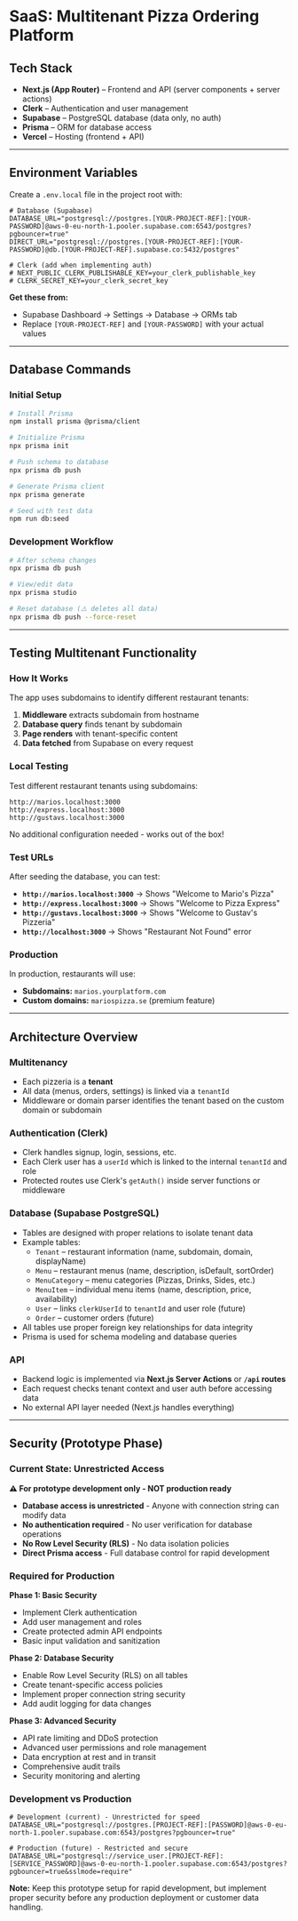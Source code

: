 # SaaS: Multitenant Pizza Ordering Platform

## Tech Stack

- **Next.js (App Router)** – Frontend and API (server components + server actions)
- **Clerk** – Authentication and user management
- **Supabase** – PostgreSQL database (data only, no auth)
- **Prisma** – ORM for database access
- **Vercel** – Hosting (frontend + API)

---

## Environment Variables

Create a `.env.local` file in the project root with:

```env
# Database (Supabase)
DATABASE_URL="postgresql://postgres.[YOUR-PROJECT-REF]:[YOUR-PASSWORD]@aws-0-eu-north-1.pooler.supabase.com:6543/postgres?pgbouncer=true"
DIRECT_URL="postgresql://postgres.[YOUR-PROJECT-REF]:[YOUR-PASSWORD]@db.[YOUR-PROJECT-REF].supabase.co:5432/postgres"

# Clerk (add when implementing auth)
# NEXT_PUBLIC_CLERK_PUBLISHABLE_KEY=your_clerk_publishable_key
# CLERK_SECRET_KEY=your_clerk_secret_key
```

**Get these from:**

- Supabase Dashboard → Settings → Database → ORMs tab
- Replace `[YOUR-PROJECT-REF]` and `[YOUR-PASSWORD]` with your actual values

---

## Database Commands

### Initial Setup

```bash
# Install Prisma
npm install prisma @prisma/client

# Initialize Prisma
npx prisma init

# Push schema to database
npx prisma db push

# Generate Prisma client
npx prisma generate

# Seed with test data
npm run db:seed
```

### Development Workflow

```bash
# After schema changes
npx prisma db push

# View/edit data
npx prisma studio

# Reset database (⚠️ deletes all data)
npx prisma db push --force-reset
```

---

## Testing Multitenant Functionality

### How It Works

The app uses subdomains to identify different restaurant tenants:

1. **Middleware** extracts subdomain from hostname
2. **Database query** finds tenant by subdomain
3. **Page renders** with tenant-specific content
4. **Data fetched** from Supabase on every request

### Local Testing

Test different restaurant tenants using subdomains:

```
http://marios.localhost:3000
http://express.localhost:3000
http://gustavs.localhost:3000
```

No additional configuration needed - works out of the box!

### Test URLs

After seeding the database, you can test:

- **`http://marios.localhost:3000`** → Shows "Welcome to Mario's Pizza"
- **`http://express.localhost:3000`** → Shows "Welcome to Pizza Express"
- **`http://gustavs.localhost:3000`** → Shows "Welcome to Gustav's Pizzeria"
- **`http://localhost:3000`** → Shows "Restaurant Not Found" error

### Production

In production, restaurants will use:

- **Subdomains:** `marios.yourplatform.com`
- **Custom domains:** `mariospizza.se` (premium feature)

---

## Architecture Overview

### Multitenancy

- Each pizzeria is a **tenant**
- All data (menus, orders, settings) is linked via a `tenantId`
- Middleware or domain parser identifies the tenant based on the custom domain or subdomain

### Authentication (Clerk)

- Clerk handles signup, login, sessions, etc.
- Each Clerk user has a `userId` which is linked to the internal `tenantId` and role
- Protected routes use Clerk's `getAuth()` inside server functions or middleware

### Database (Supabase PostgreSQL)

- Tables are designed with proper relations to isolate tenant data
- Example tables:
  - `Tenant` – restaurant information (name, subdomain, domain, displayName)
  - `Menu` – restaurant menus (name, description, isDefault, sortOrder)
  - `MenuCategory` – menu categories (Pizzas, Drinks, Sides, etc.)
  - `MenuItem` – individual menu items (name, description, price, availability)
  - `User` – links `clerkUserId` to `tenantId` and user role (future)
  - `Order` – customer orders (future)
- All tables use proper foreign key relationships for data integrity
- Prisma is used for schema modeling and database queries

### API

- Backend logic is implemented via **Next.js Server Actions** or **`/api` routes**
- Each request checks tenant context and user auth before accessing data
- No external API layer needed (Next.js handles everything)

---

## Security (Prototype Phase)

### Current State: Unrestricted Access

**⚠️ For prototype development only - NOT production ready**

- **Database access is unrestricted** - Anyone with connection string can modify data
- **No authentication required** - No user verification for database operations
- **No Row Level Security (RLS)** - No data isolation policies
- **Direct Prisma access** - Full database control for rapid development

### Required for Production

**Phase 1: Basic Security**

- Implement Clerk authentication
- Add user management and roles
- Create protected admin API endpoints
- Basic input validation and sanitization

**Phase 2: Database Security**

- Enable Row Level Security (RLS) on all tables
- Create tenant-specific access policies
- Implement proper connection string security
- Add audit logging for data changes

**Phase 3: Advanced Security**

- API rate limiting and DDoS protection
- Advanced user permissions and role management
- Data encryption at rest and in transit
- Comprehensive audit trails
- Security monitoring and alerting

### Development vs Production

```env
# Development (current) - Unrestricted for speed
DATABASE_URL="postgresql://postgres.[PROJECT-REF]:[PASSWORD]@aws-0-eu-north-1.pooler.supabase.com:6543/postgres?pgbouncer=true"

# Production (future) - Restricted and secure
DATABASE_URL="postgresql://service_user.[PROJECT-REF]:[SERVICE_PASSWORD]@aws-0-eu-north-1.pooler.supabase.com:6543/postgres?pgbouncer=true&sslmode=require"
```

**Note:** Keep this prototype setup for rapid development, but implement proper security before any production deployment or customer data handling.
